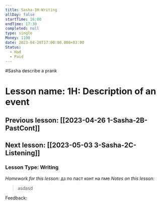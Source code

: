 ```yaml
---
title: Sasha-1H-Writing
allDay: false
startTime: 16:00
endTime: 17:30
completed: null
type: single
Money: 1100
date: 2023-04-28T17:00:00.000+03:00
Status:
  - Had
  - Paid
---
```

#Sasha describe a prank
# Lesson name: 1H: Description of an event
## Previous lesson: [[2023-04-26 1-Sasha-2B-PastCont]]
## Next lesson: [[2023-05-03 3-Sasha-2C-Listening]]
### Lesson Type: Writing

*Homework for this lesson:* дз по паст конт на пме
*Notes on this  lesson:*
>asdasd



Feedback:

